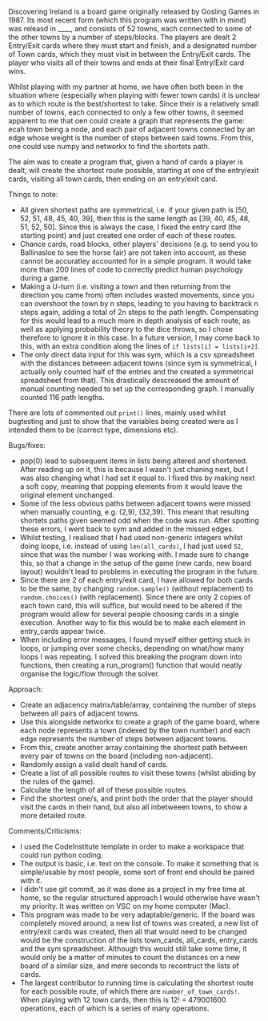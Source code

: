 Discovering Ireland is a board game originally released by Gosling Games in 1987. Its most recent form (which this program was written with in mind) was releasd in ____, and consists of 52 towns, each connected to some of the other towns by a number of steps/blocks. The players are dealt 2 Entry/Exit cards where they must start and finish, and a designated number of Town cards, which they must visit in between the Entry/Exit cards. The player who visits all of their towns and ends at their final Entry/Exit card wins.

Whilst playing with my partner at home, we have often both been in the situation where (especially when playing with fewer town cards) it is unclear as to which route is the best/shortest to take. Since their is a relatively small number of towns, each connected to only a few other towns, it seemed apparent to me that oen could create a graph that represents the game: ecah town being a node, and each pair of adjacent towns connected by an edge whose weight is the number of steps between said towns. From this, one could use numpy and networkx to find the shortets path.

The aim was to create a program that, given a hand of cards a player is dealt, will create the shortest route possible, starting at one of the entry/exit cards, visiting all town cards, then ending on an entry/exit card.

Things to note:
- All given shortest paths are symmetrical, i.e. if your given path is [50, 52, 51, 48, 45, 40, 39], then this is the same length as [39, 40, 45, 48, 51, 52, 50]. Since this is always the case, I fixed the entry card (the starting point) and just created one order of each of these routes.
- Chance cards, road blocks, other players' decisions (e.g. to send you to Ballinasloe to see the horse fair) are not taken into account, as these cannot be accuratley accounted for in a simple program. It would take more than 200 lines of code to correctly predict human psychology during a game.
- Making a U-turn (i.e. visiting a town and then returning from the direction you came from) often includes wasted movements, since you can overshoot the town by n steps, leading to you having to backtrack n steps again, adding a total of 2n steps to the path length. Compensating for this would lead to a much more in depth analysis of each route, as well as applying probability theory to the dice throws, so I chose therefore to ignore it in this case. In a future version, I may come back to this, with an extra condition along the lines of `if lists[i] = lists[i+2]`.
- The only direct data input for this was sym, which is a csv spreadsheet with the distances between adjacent towns (since sym is symmetrical, I actually only counted half of the entries and the created a symmetrical spreadsheet from that). This drastically descreased the amount of manual counting needed to set up the corresponding graph. I manually counted 116 path lengths.



There are lots of commented out `print()` lines, mainly used whilst bugtesting and just to show that the variables being created were as I intended them to be (correct type, dimensions etc).



Bugs/fixes:
- pop(0) lead to subsequent items in lists being altered and shortened. After reading up on it, this is because I wasn't just chaning next, but I was also changing what I had set it equal to. I fixed this by making next a soft copy, meaning that popping elements from it would leave the original element unchanged.
- Some of the less obvious paths between adjacent towns were missed when manually counting, e.g. (2,9), (32,39). This meant that resulting shortets paths given seemed odd when the code was run. After spotting these errors, I went back to sym and added in the missed edges.
- Whilst testing, I realised that I had used non-generic integers whilst doing loops, i.e. instead of using `len(all_cards)`, I had just used `52`, since that was the number I was working with. I made sure to change this, so that a change in the setup of the game (new cards, new board layout) wouldn't lead to problems in executing the program in the future.
- Since there are 2 of each entry/exit card, I have allowed for both cards to be the same, by changing `random.sample()` (without replacement) to `random.choices()` (with replacement). Since there are only 2 copies of each town card, this will suffice, but would need to be altered if the program would allow for several people choosing cards in a single execution. Another way to fix this would be to make each element in entry_cards appear twice. 
- When including error messages, I found myself either getting stuck in loops, or jumping over some checks, depending on what/how many loops I was repeating. I solved this breaking the program down into functions, then creating a run_program() function that would neatly organise the logic/flow through the solver.


Approach:
- Create an adjacency matrix/table/array, containing the number of steps between all pairs of adjacent towns.
- Use this alongside networkx to create a graph of the game board, where each node represents a town (indexed by the town number) and each edge represents the number of steps between adjacent towns.
- From this, create another array containing the shortest path between every pair of towns on the board (including non-adjacent).
- Randomly assign a valid dealt hand of cards.
- Create a list of all possible routes to visit these towns (whilst abiding by the rules of the game).
- Calculate the length of all of these possible routes.
- Find the shortest one/s, and print both the order that the player should visit the cards in their hand, but also all inbetweeen towns, to show a more detailed route.

Comments/Criticisms:
- I used the CodeInstitute template in order to make a workspace that could run python coding.
- The output is basic, i.e. text on the console. To make it something that is simple/usable by most people, some sort of front end should be paired with it.
- I didn't use git commit, as it was done as a project in my free time at home, so the regular structured approach I would otherwise have wasn't my priority. It was written on VSC on my home computer (Mac).
- This program was made to be very adaptable/generic. If the board was completely moved around, a new list of towns was created, a new list of entry/exit cards was created, then all that would need to be changed would be the construction of the lists town_cards, all_cards, entry_cards and the sym spreadsheet. Although this would still take some time, it would only be a matter of minutes to count the distances on a new board of a similar size, and mere seconds to recontruct the lists of cards.
- The largest contributor to running time is calculating the shortest route for each possible route, of which there are `number_of_town_cards!`. When playing with 12 town cards, then this is 12! = 479001600 operations, each of which is a series of many operations.